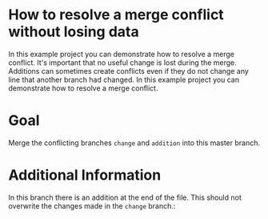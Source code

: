 # How to resolve a merge conflict without losing data
In this example project you can demonstrate how to resolve a merge conflict.
It's important that no useful change is lost during the merge.
Additions can sometimes create conflicts even if they do not change any line that another branch had changed.
In this example project you can demonstrate how to resolve a merge conflict.
 
# Goal
Merge the conflicting branches `change` and `addition` into this master branch.

# Additional Information
In this branch there is an addition at the end of the file.
This should not overwrite the changes made in the `change` branch.:
